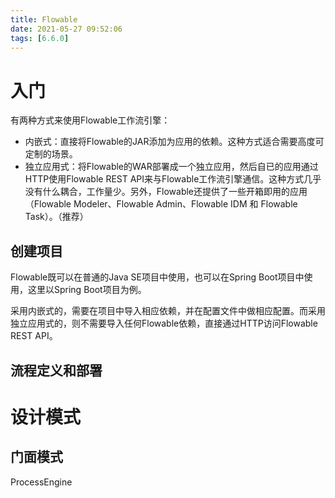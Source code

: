 ```yaml
---
title: Flowable
date: 2021-05-27 09:52:06
tags: [6.6.0]
---
```


# 入门

有两种方式来使用Flowable工作流引擎：

- 内嵌式：直接将Flowable的JAR添加为应用的依赖。这种方式适合需要高度可定制的场景。
- 独立应用式：将Flowable的WAR部署成一个独立应用，然后自已的应用通过HTTP使用Flowable REST API来与Flowable工作流引擎通信。这种方式几乎没有什么耦合，工作量少。另外，Flowable还提供了一些开箱即用的应用（Flowable Modeler、Flowable Admin、Flowable IDM 和 Flowable Task）。（推荐）

## 创建项目

Flowable既可以在普通的Java SE项目中使用，也可以在Spring Boot项目中使用，这里以Spring Boot项目为例。

采用内嵌式的，需要在项目中导入相应依赖，并在配置文件中做相应配置。而采用独立应用式的，则不需要导入任何Flowable依赖，直接通过HTTP访问Flowable REST API。

## 流程定义和部署

# 设计模式

## 门面模式

ProcessEngine
